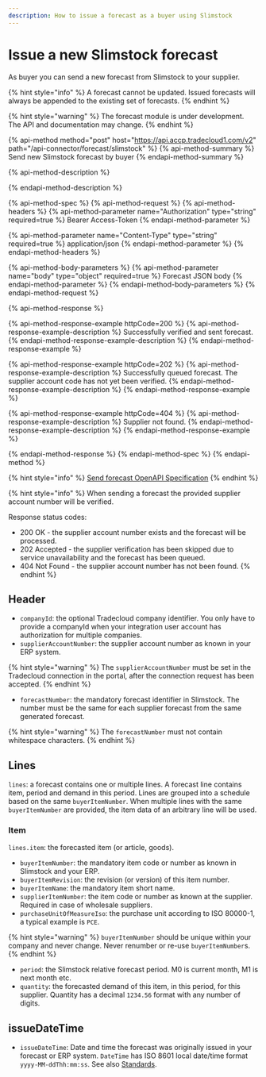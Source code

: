 ```yaml
---
description: How to issue a forecast as a buyer using Slimstock
---
```


# Issue a new Slimstock forecast 

As buyer you can send a new forecast from Slimstock to your supplier.

{% hint style="info" %}
A forecast cannot be updated. Issued forecasts will always be appended to the existing set of forecasts.
{% endhint %}

{% hint style="warning" %}
The forecast module is under development. The API and documentation may change.
{% endhint %}

{% api-method method="post" host="https://api.accp.tradecloud1.com/v2" path="/api-connector/forecast/slimstock" %}
{% api-method-summary %}
Send new Slimstock forecast by buyer
{% endapi-method-summary %}

{% api-method-description %}

{% endapi-method-description %}

{% api-method-spec %}
{% api-method-request %}
{% api-method-headers %}
{% api-method-parameter name="Authorization" type="string" required=true %}
Bearer Access-Token
{% endapi-method-parameter %}

{% api-method-parameter name="Content-Type" type="string" required=true %}
application/json
{% endapi-method-parameter %}
{% endapi-method-headers %}

{% api-method-body-parameters %}
{% api-method-parameter name="body" type="object" required=true %}
Forecast JSON body
{% endapi-method-parameter %}
{% endapi-method-body-parameters %}
{% endapi-method-request %}

{% api-method-response %}

{% api-method-response-example httpCode=200 %}
{% api-method-response-example-description %} 
Successfully verified and sent forecast.
{% endapi-method-response-example-description %}
{% endapi-method-response-example %}

{% api-method-response-example httpCode=202 %}
{% api-method-response-example-description %} 
Successfully queued forecast. The supplier account code has not yet been verified.
{% endapi-method-response-example-description %}
{% endapi-method-response-example %}

{% api-method-response-example httpCode=404 %}
{% api-method-response-example-description %} 
Supplier not found.
{% endapi-method-response-example-description %}
{% endapi-method-response-example %}

{% endapi-method-response %}
{% endapi-method-spec %}
{% endapi-method %}

{% hint style="info" %}
[Send forecast OpenAPI Specification](https://swagger-ui.accp.tradecloud1.com/?url=https://api.accp.tradecloud1.com/v2/api-connector/specs.yaml#/buyer-endpoints/sendSlimstockForecastByBuyerRoute)
{% endhint %}

{% hint style="info" %}
When sending a forecast the provided supplier account number will be verified. 

Response status codes:
- 200 OK - the supplier account number exists and the forecast will be processed.
- 202 Accepted - the supplier verification has been skipped due to service unavailability and the forecast has been queued.
- 404 Not Found - the supplier account number has not been found. 
{% endhint %}

## Header

* `companyId`: the optional Tradecloud company identifier. You only have to provide a companyId when your integration user account has authorization for multiple companies.
* `supplierAccountNumber`: the supplier account number as known in your ERP system.

{% hint style="warning" %}
The `supplierAccountNumber` must be set in the Tradecloud connection in the portal, after the connection request has been accepted.
{% endhint %}

* `forecastNumber`: the mandatory forecast identifier in Slimstock. The number must be the same for each supplier forecast from the same generated forecast.

{% hint style="warning" %}
The `forecastNumber` must not contain whitespace characters.
{% endhint %}

## Lines

`lines`: a forecast contains one or multiple lines. A forecast line contains item, period and demand in this period. Lines are grouped into a schedule based on the same `buyerItemNumber`. When multiple lines with the same `buyerItemNumber` are provided, the item data of an arbitrary line will be used.

### Item

`lines.item`: the forecasted item \(or article, goods\).
* `buyerItemNumber`: the mandatory item code or number as known in Slimstock and your ERP.
* `buyerItemRevision`: the revision \(or version\) of this item number.
* `buyerItemName`: the mandatory item short name.
* `supplierItemNumber`: the item code or number as known at the supplier. Required in case of wholesale suppliers.
* `purchaseUnitOfMeasureIso`: the purchase unit according to ISO 80000-1, a typical example is `PCE`.

{% hint style="warning" %}
`buyerItemNumber` should be unique within your company and never change. Never renumber or re-use `buyerItemNumber`s.
{% endhint %}

* `period`: the Slimstock relative forecast period. M0 is current month, M1 is next month etc.
* `quantity`: the forecasted demand of this item, in this period, for this supplier. Quantity has a decimal `1234.56` format with any number of digits.

## issueDateTime

* `issueDateTime`: Date and time the forecast was originally issued in your forecast or ERP system. `DateTime` has ISO 8601 local date/time format `yyyy-MM-ddThh:mm:ss`. See also [Standards](../../api/standards.md).
